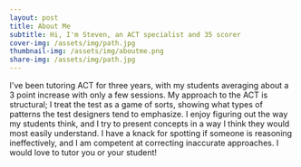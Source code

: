 ```yaml
---
layout: post
title: About Me
subtitle: Hi, I'm Steven, an ACT specialist and 35 scorer
cover-img: /assets/img/path.jpg
thumbnail-img: /assets/img/aboutme.png
share-img: /assets/img/path.jpg
---
```


I've been tutoring ACT for three years, with my students averaging about a 3 point increase with only a few sessions. My approach to the ACT is structural; I treat the test as a game of sorts, showing what types of patterns the test designers tend to emphasize. I enjoy figuring out the way my students think, and I try to present concepts in a way I think they would most easily understand. I have a knack for spotting if someone is reasoning ineffectively, and I am competent at correcting inaccurate approaches. I would love to tutor you or your student!
